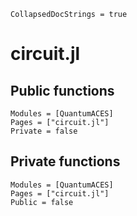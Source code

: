 ```@meta
CollapsedDocStrings = true
```

# circuit.jl

## Public functions

```@autodocs; canonical=false
Modules = [QuantumACES]
Pages = ["circuit.jl"]
Private = false
```

## Private functions

```@autodocs
Modules = [QuantumACES]
Pages = ["circuit.jl"]
Public = false
```
